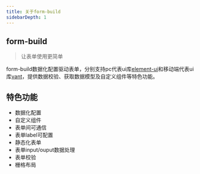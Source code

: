 ```yaml
---
title: 关于form-build
sidebarDepth: 1
---
```


## form-build
> 让表单使用更简单

form-build数据化配置驱动表单，分别支持pc代表ui库<a href="https://element.eleme.cn" target="_blank">element-ui</a>和移动端代表ui库<a href="" target="_blank">vant</a>，提供数据校验、获取数据模型及自定义组件等特色功能。

## 特色功能

* 数据化配置
* 自定义组件
* 表单间可通信
* 表单label可配置
* 静态化表单
* 表单input/ouput数据处理
* 表单校验
* 栅格布局
